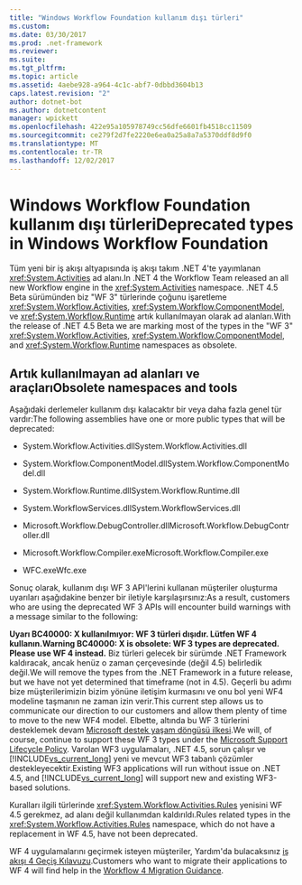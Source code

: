 ```yaml
---
title: "Windows Workflow Foundation kullanım dışı türleri"
ms.custom: 
ms.date: 03/30/2017
ms.prod: .net-framework
ms.reviewer: 
ms.suite: 
ms.tgt_pltfrm: 
ms.topic: article
ms.assetid: 4aebe928-a964-4c1c-abf7-0dbbd3604b13
caps.latest.revision: "2"
author: dotnet-bot
ms.author: dotnetcontent
manager: wpickett
ms.openlocfilehash: 422e95a105978749cc56dfe6601fb4518cc11509
ms.sourcegitcommit: ce279f2d7fe2220e6ea0a25a8a7a5370ddf8d9f0
ms.translationtype: MT
ms.contentlocale: tr-TR
ms.lasthandoff: 12/02/2017
---
```

# <a name="deprecated-types-in-windows-workflow-foundation"></a><span data-ttu-id="3868a-102">Windows Workflow Foundation kullanım dışı türleri</span><span class="sxs-lookup"><span data-stu-id="3868a-102">Deprecated types in Windows Workflow Foundation</span></span>
<span data-ttu-id="3868a-103">Tüm yeni bir iş akışı altyapısında iş akışı takım .NET 4'te yayımlanan <xref:System.Activities> ad alanı.</span><span class="sxs-lookup"><span data-stu-id="3868a-103">In .NET 4 the Workflow Team released an all new Workflow engine in the <xref:System.Activities> namespace.</span></span> <span data-ttu-id="3868a-104">.NET 4.5 Beta sürümünden biz "WF 3" türlerinde çoğunu işaretleme <xref:System.Workflow.Activities>, <xref:System.Workflow.ComponentModel>, ve <xref:System.Workflow.Runtime> artık kullanılmayan olarak ad alanları.</span><span class="sxs-lookup"><span data-stu-id="3868a-104">With the release of .NET 4.5 Beta we are marking most of the types in the "WF 3" <xref:System.Workflow.Activities>, <xref:System.Workflow.ComponentModel>, and  <xref:System.Workflow.Runtime> namespaces as obsolete.</span></span>  
  
## <a name="obsolete-namespaces-and-tools"></a><span data-ttu-id="3868a-105">Artık kullanılmayan ad alanları ve araçları</span><span class="sxs-lookup"><span data-stu-id="3868a-105">Obsolete namespaces and tools</span></span>  
 <span data-ttu-id="3868a-106">Aşağıdaki derlemeler kullanım dışı kalacaktır bir veya daha fazla genel tür vardır:</span><span class="sxs-lookup"><span data-stu-id="3868a-106">The following assemblies have one or more public types that will be deprecated:</span></span>  
  
-   <span data-ttu-id="3868a-107">System.Workflow.Activities.dll</span><span class="sxs-lookup"><span data-stu-id="3868a-107">System.Workflow.Activities.dll</span></span>  
  
-   <span data-ttu-id="3868a-108">System.Workflow.ComponentModel.dll</span><span class="sxs-lookup"><span data-stu-id="3868a-108">System.Workflow.ComponentModel.dll</span></span>  
  
-   <span data-ttu-id="3868a-109">System.Workflow.Runtime.dll</span><span class="sxs-lookup"><span data-stu-id="3868a-109">System.Workflow.Runtime.dll</span></span>  
  
-   <span data-ttu-id="3868a-110">System.WorkflowServices.dll</span><span class="sxs-lookup"><span data-stu-id="3868a-110">System.WorkflowServices.dll</span></span>  
  
-   <span data-ttu-id="3868a-111">Microsoft.Workflow.DebugController.dll</span><span class="sxs-lookup"><span data-stu-id="3868a-111">Microsoft.Workflow.DebugController.dll</span></span>  
  
-   <span data-ttu-id="3868a-112">Microsoft.Workflow.Compiler.exe</span><span class="sxs-lookup"><span data-stu-id="3868a-112">Microsoft.Workflow.Compiler.exe</span></span>  
  
-   <span data-ttu-id="3868a-113">WFC.exe</span><span class="sxs-lookup"><span data-stu-id="3868a-113">Wfc.exe</span></span>  
  
 <span data-ttu-id="3868a-114">Sonuç olarak, kullanım dışı WF 3 API'lerini kullanan müşteriler oluşturma uyarıları aşağıdakine benzer bir iletiyle karşılaşırsınız:</span><span class="sxs-lookup"><span data-stu-id="3868a-114">As a result, customers who are using the deprecated WF 3 APIs will encounter build warnings with a message similar to the following:</span></span>  
  
 <span data-ttu-id="3868a-115">**Uyarı BC40000: X kullanılmıyor: WF 3 türleri dışıdır. Lütfen WF 4 kullanın.**</span><span class="sxs-lookup"><span data-stu-id="3868a-115">**Warning BC40000: X is obsolete: WF 3 types are deprecated. Please use WF 4 instead.**</span></span> <span data-ttu-id="3868a-116">Biz türleri gelecek bir sürümde .NET Framework kaldıracak, ancak henüz o zaman çerçevesinde (değil 4.5) belirledik değil.</span><span class="sxs-lookup"><span data-stu-id="3868a-116">We will remove the types from the .NET Framework in a future release, but we have not yet determined that timeframe (not in 4.5).</span></span> <span data-ttu-id="3868a-117">Geçerli bu adımı bize müşterilerimizin bizim yönüne iletişim kurmasını ve onu bol yeni WF4 modeline taşmanın ne zaman izin verir.</span><span class="sxs-lookup"><span data-stu-id="3868a-117">This current step allows us to communicate our direction to our customers and allow them plenty of time to move to the new WF4 model.</span></span> <span data-ttu-id="3868a-118">Elbette, altında bu WF 3 türlerini desteklemek devam [Microsoft destek yaşam döngüsü ilkesi](http://aka.ms/MicrosoftSupportLifecycle).</span><span class="sxs-lookup"><span data-stu-id="3868a-118">We will, of course, continue to support these WF 3 types under the [Microsoft Support Lifecycle Policy](http://aka.ms/MicrosoftSupportLifecycle).</span></span> <span data-ttu-id="3868a-119">Varolan WF3 uygulamaları, .NET 4.5, sorun çalışır ve [!INCLUDE[vs_current_long](../../../includes/vs-current-long-md.md)] yeni ve mevcut WF3 tabanlı çözümler destekleyecektir.</span><span class="sxs-lookup"><span data-stu-id="3868a-119">Existing WF3 applications will run without issue on .NET 4.5, and [!INCLUDE[vs_current_long](../../../includes/vs-current-long-md.md)] will support new and existing WF3-based solutions.</span></span>  
  
 <span data-ttu-id="3868a-120">Kuralları ilgili türlerinde <xref:System.Workflow.Activities.Rules> yenisini WF 4.5 gerekmez, ad alanı değil kullanımdan kaldırıldı.</span><span class="sxs-lookup"><span data-stu-id="3868a-120">Rules related types in the <xref:System.Workflow.Activities.Rules> namespace, which do not have a replacement in WF 4.5, have not been deprecated.</span></span>  
  
 <span data-ttu-id="3868a-121">WF 4 uygulamalarını geçirmek isteyen müşteriler, Yardım'da bulacaksınız [iş akışı 4 Geçiş Kılavuzu](migration-guidance.md).</span><span class="sxs-lookup"><span data-stu-id="3868a-121">Customers who want to migrate their applications to WF 4 will find help in the [Workflow 4 Migration Guidance](migration-guidance.md).</span></span>
